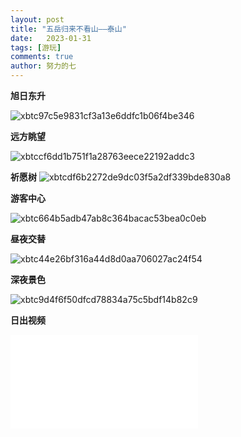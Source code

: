 ```yaml
---
layout: post
title: "五岳归来不看山——泰山"
date:   2023-01-31
tags: [游玩]
comments: true
author: 努力的七
---
```


<!-- more -->

**旭日东升**​

![xbtc97c5e9831cf3a13e6ddfc1b06f4be346](https://img.xiejiaqi.cn/i/2023/02/02/63dbc62841897.webp)

**远方眺望**

![xbtccf6dd1b751f1a28763eece22192addc3](https://img.xiejiaqi.cn/i/2023/02/02/63dbc655e7894.webp)

**祈愿树**
![xbtcdf6b2272de9dc03f5a2df339bde830a8](https://img.xiejiaqi.cn/i/2023/02/02/63dbc5ff38393.webp)

**游客中心**

![xbtc664b5adb47ab8c364bacac53bea0c0eb](https://img.xiejiaqi.cn/i/2023/02/02/63dbc602a586d.webp)

**昼夜交替**

![xbtc44e26bf316a44d8d0aa706027ac24f54](https://img.xiejiaqi.cn/i/2023/02/02/63dbc682c4bb4.webp)

**深夜景色**

![xbtc9d4f6f50dfcd78834a75c5bdf14b82c9](https://img.xiejiaqi.cn/i/2023/02/02/63dbc6be9aed9.webp)

**日出视频**

<iframe src="//player.bilibili.com/player.html?aid=821131037&bvid=BV1tG4y1M7eY&cid=987740664&page=1" scrolling="no" border="0" frameborder="no" framespacing="0" allowfullscreen="true"> </iframe>
